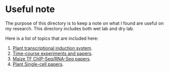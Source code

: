 # Useful note

The purpose of this directory is to keep a note on what I found are useful on my research. This directory includes both wet lab and dry lab.

Here is a list of topics that are included here:

1. [Plant transcriptional induction system](plant_gene_induction_system.md).
2. [Time-course experiments and papers](time-course_papers.md).
3. [Maize TF ChIP-Seq/RNA-Seq papers](maize_chip-seq_papers.md).
4. [Plant Single-cell papers](plant_single-cell.md).



